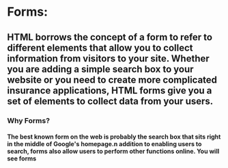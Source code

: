 # Forms:

## HTML borrows the concept of a form to refer to different  elements that allow you to collect information from visitors to  your site. Whether you are adding a simple search box to your website or  you need to create more complicated insurance applications,  HTML forms give you a set of elements to collect data from  your users.


### Why Forms?
#### The best known form on the web is probably  the search box that sits right in the middle of  Google's homepage.n addition to enabling users to  search, forms also allow users  to perform other functions  online. You will see forms
